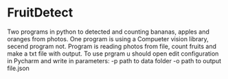 # FruitDetect
Two programs in python to detected and counting bananas, apples and oranges from photos. One program is using a Compueter vision library, secend program not.
Program is reading photos from file, count fruits and make a txt file with output.
To use prgram u should open edit configuration in Pycharm and write in parameters: 
-p
path to data folder
-o
path to output file.json   
